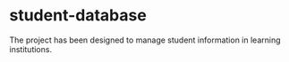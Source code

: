 # student-database
The project has been designed to manage student information in learning institutions.
